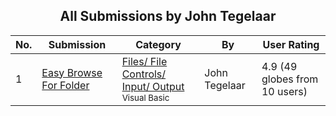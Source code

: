 ﻿<div align="center">

## All Submissions by John Tegelaar

</div>

No.  | Submission | Category | By   | User Rating
---- | ---------- | -------- | ---- | -----------
1 | [Easy Browse For Folder<br />](https://github.com/Planet-Source-Code/john-tegelaar-easy-browse-for-folder__1-2478) | [Files/ File Controls/ Input/ Output<br /><sup>Visual Basic</sup>](../ByCategory/files-file-controls-input-output__1-3.md) | John Tegelaar | 4.9 (49 globes from 10 users)
